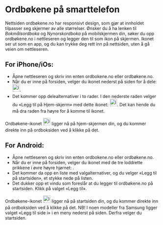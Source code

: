 # Ordbøkene på smarttelefon
Nettsiden ordbøkene.no har responsivt design, som gjør at innholdet tilpasser seg skjermer av alle størrelser. Ønsker du å ha lenken til _Bokmålsordboka_ og _Nynorskordboka_ på mobilskjermen din, søker du opp ordbøkene.no i nettleseren og legger den til som ikon på skjermen. Ikonet ser ut som en app, og du kan trykke deg rett inn på nettsiden, uten å gå veien om nettleseren.

## For iPhone/iOs:

*   Åpne nettleseren og skriv inn enten ordbokene.no eller ordbøkene.no.
*   Når du er inne på forsiden, velger du ikonet nederst på siden for å dele: <img style="display:inline; margin-bottom: .5em" alt="ikon" src="icons/MaterialSymbolsIosShareRounded.svg" width="24">.
*   Det kommer opp delealternativer i to rader. I den nederste raden velger du «Legg til på Hjem-skjerm» med dette ikonet: <img style="display:inline; margin-bottom: .5em" alt="ikon" src="icons/MaterialSymbolsAddBoxRounded.svg" width="24">. Det kan hende du må dra raden fra høyre for å komme til ikonet.

Ordbøkene-ikonet <img style="display:inline; margin-bottom: .5em" alt="ikon" src="/favicon.ico" width="24"> ligger nå på hjem-skjermen din, og du kommer direkte inn på ordboksiden ved å klikke på det.</span>

## For Android:

*   Åpne nettleseren og skriv inn enten ordbokene.no eller ordbøkene.no.
*   Når du er inne på forsiden, velger du ikonet med de tre loddrette prikkene i øvre høyre hjørnet: .
*   Det kommer da opp en liste med valgalternativer, og du velger «Legg til på startsiden», et stykke nede på listen.
*   Det dukker opp et vindu som foreslår at du legger til ordbøkene.no på startsiden. Klikk på valget «Legg til».

Ordbøkene-ikonet <img style="display:inline; margin-bottom: .5em" alt="ikon" src="/favicon.ico" width="24">  ligger nå på startsiden din, og du kommer direkte inn på ordboksiden ved å klikke på det. NB! I noen modeller fra Samsung ligger valget «Legg til side i» i en meny nederst på siden. Derfra velger du startsiden.